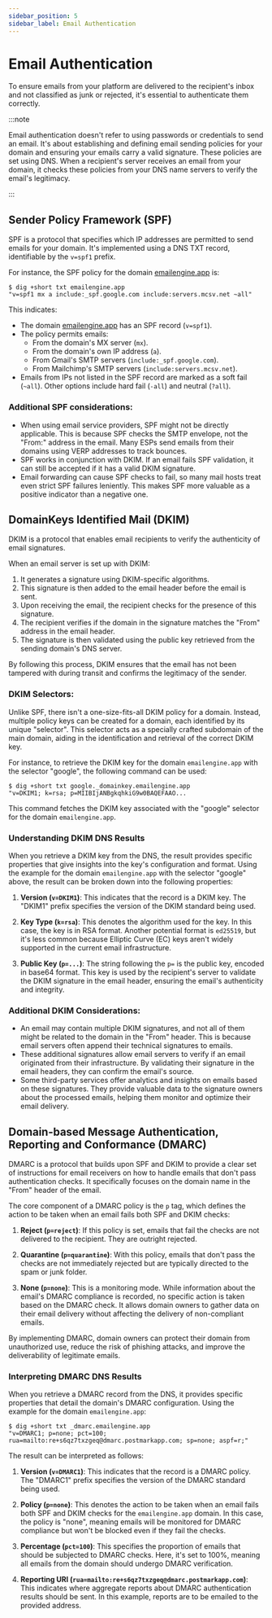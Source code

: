 ```yaml
---
sidebar_position: 5
sidebar_label: Email Authentication
---
```


# Email Authentication

To ensure emails from your platform are delivered to the recipient's inbox and not classified as junk or rejected, it's essential to authenticate them correctly.

:::note

Email authentication doesn't refer to using passwords or credentials to send an email. It's about establishing and defining email sending policies for your domain and ensuring your emails carry a valid signature. These policies are set using DNS. When a recipient's server receives an email from your domain, it checks these policies from your DNS name servers to verify the email's legitimacy.

:::

## Sender Policy Framework (SPF)

SPF is a protocol that specifies which IP addresses are permitted to send emails for your domain. It's implemented using a DNS TXT record, identifiable by the `v=spf1` prefix.

For instance, the SPF policy for the domain [emailengine.app](https://emailengine.app) is:

```
$ dig +short txt emailengine.app
"v=spf1 mx a include:_spf.google.com include:servers.mcsv.net ~all"
```

This indicates:

- The domain [emailengine.app](https://emailengine.app) has an SPF record (`v=spf1`).
- The policy permits emails:
  - From the domain's MX server (`mx`).
  - From the domain's own IP address (`a`).
  - From Gmail's SMTP servers (`include:_spf.google.com`).
  - From Mailchimp's SMTP servers (`include:servers.mcsv.net`).
- Emails from IPs not listed in the SPF record are marked as a soft fail (`~all`). Other options include hard fail (`-all`) and neutral (`?all`).

### Additional SPF considerations:

- When using email service providers, SPF might not be directly applicable. This is because SPF checks the SMTP envelope, not the "From:" address in the email. Many ESPs send emails from their domains using VERP addresses to track bounces.
- SPF works in conjunction with DKIM. If an email fails SPF validation, it can still be accepted if it has a valid DKIM signature.
- Email forwarding can cause SPF checks to fail, so many mail hosts treat even strict SPF failures leniently. This makes SPF more valuable as a positive indicator than a negative one.

## DomainKeys Identified Mail (DKIM)

DKIM is a protocol that enables email recipients to verify the authenticity of email signatures.

When an email server is set up with DKIM:

1. It generates a signature using DKIM-specific algorithms.
2. This signature is then added to the email header before the email is sent.
3. Upon receiving the email, the recipient checks for the presence of this signature.
4. The recipient verifies if the domain in the signature matches the "From" address in the email header.
5. The signature is then validated using the public key retrieved from the sending domain's DNS server.

By following this process, DKIM ensures that the email has not been tampered with during transit and confirms the legitimacy of the sender.

### DKIM Selectors:

Unlike SPF, there isn't a one-size-fits-all DKIM policy for a domain. Instead, multiple policy keys can be created for a domain, each identified by its unique "selector". This selector acts as a specially crafted subdomain of the main domain, aiding in the identification and retrieval of the correct DKIM key.

For instance, to retrieve the DKIM key for the domain `emailengine.app` with the selector "google", the following command can be used:

```
$ dig +short txt google._domainkey.emailengine.app
"v=DKIM1; k=rsa; p=MIIBIjANBgkqhkiG9w0BAQEFAAO...
```

This command fetches the DKIM key associated with the "google" selector for the domain `emailengine.app`.

### Understanding DKIM DNS Results

When you retrieve a DKIM key from the DNS, the result provides specific properties that give insights into the key's configuration and format. Using the example for the domain `emailengine.app` with the selector "google" above, the result can be broken down into the following properties:

1. **Version (`v=DKIM1`)**: This indicates that the record is a DKIM key. The "DKIM1" prefix specifies the version of the DKIM standard being used.

2. **Key Type (`k=rsa`)**: This denotes the algorithm used for the key. In this case, the key is in RSA format. Another potential format is `ed25519`, but it's less common because Elliptic Curve (EC) keys aren't widely supported in the current email infrastructure.

3. **Public Key (`p=...`)**: The string following the `p=` is the public key, encoded in base64 format. This key is used by the recipient's server to validate the DKIM signature in the email header, ensuring the email's authenticity and integrity.

### Additional DKIM Considerations:

- An email may contain multiple DKIM signatures, and not all of them might be related to the domain in the "From" header. This is because email servers often append their technical signatures to emails.
- These additional signatures allow email servers to verify if an email originated from their infrastructure. By validating their signature in the email headers, they can confirm the email's source.
- Some third-party services offer analytics and insights on emails based on these signatures. They provide valuable data to the signature owners about the processed emails, helping them monitor and optimize their email delivery.

## Domain-based Message Authentication, Reporting and Conformance (DMARC)

DMARC is a protocol that builds upon SPF and DKIM to provide a clear set of instructions for email receivers on how to handle emails that don't pass authentication checks. It specifically focuses on the domain name in the "From" header of the email.

The core component of a DMARC policy is the `p` tag, which defines the action to be taken when an email fails both SPF and DKIM checks:

1. **Reject (`p=reject`)**: If this policy is set, emails that fail the checks are not delivered to the recipient. They are outright rejected.

2. **Quarantine (`p=quarantine`)**: With this policy, emails that don't pass the checks are not immediately rejected but are typically directed to the spam or junk folder.

3. **None (`p=none`)**: This is a monitoring mode. While information about the email's DMARC compliance is recorded, no specific action is taken based on the DMARC check. It allows domain owners to gather data on their email delivery without affecting the delivery of non-compliant emails.

By implementing DMARC, domain owners can protect their domain from unauthorized use, reduce the risk of phishing attacks, and improve the deliverability of legitimate emails.

### Interpreting DMARC DNS Results

When you retrieve a DMARC record from the DNS, it provides specific properties that detail the domain's DMARC configuration. Using the example for the domain `emailengine.app`:

```
$ dig +short txt _dmarc.emailengine.app
"v=DMARC1; p=none; pct=100; rua=mailto:re+s6qz7txzgeq@dmarc.postmarkapp.com; sp=none; aspf=r;"
```

The result can be interpreted as follows:

1. **Version (`v=DMARC1`)**: This indicates that the record is a DMARC policy. The "DMARC1" prefix specifies the version of the DMARC standard being used.

2. **Policy (`p=none`)**: This denotes the action to be taken when an email fails both SPF and DKIM checks for the `emailengine.app` domain. In this case, the policy is "none", meaning emails will be monitored for DMARC compliance but won't be blocked even if they fail the checks.

3. **Percentage (`pct=100`)**: This specifies the proportion of emails that should be subjected to DMARC checks. Here, it's set to 100%, meaning all emails from the domain should undergo DMARC verification.

4. **Reporting URI (`rua=mailto:re+s6qz7txzgeq@dmarc.postmarkapp.com`)**: This indicates where aggregate reports about DMARC authentication results should be sent. In this example, reports are to be emailed to the provided address.
